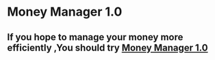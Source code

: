 # Money Manager 1.0
## If you hope to manage your money more efficiently ,You should try [Money Manager 1.0 ](https://sinlessrook.github.io/MoneyManager1.0/#/)

